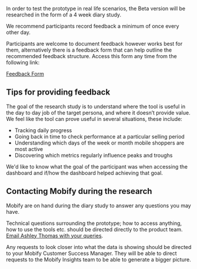 In order to test the prototype in real life scenarios, the Beta version will be researched in the form of a 4 week diary study.

We recommend participants record feedback a minimum of once every other day.

Participants are welcome to document feedback however works best for them, alternatively there is a feedback form that can help outline the recommended feedback structure. Access this form any time from the following link:

[Feedback Form](https://goo.gl/forms/t1326u0wmVbo2fJg2)

## Tips for providing feedback

The goal of the research study is to understand where the tool is useful in the day to day job of the target persona, and where it doesn’t provide value. We feel like the tool can prove useful in several situations, these include:

- Tracking daily progress
- Going back in time to check performance at a particular selling period
- Understanding which days of the week or month mobile shoppers are most active
- Discovering which metrics regularly influence peaks and troughs

We'd like to know what the goal of the participant was when accessing the dashboard and if/how the dashboard helped achieving that goal.

## Contacting Mobify during the research

Mobify are on hand during the diary study to answer any questions you may have.

Technical questions surrounding the prototype; how to access anything, how to use the tools etc. should be directed directly to the product team. [Email Ashley Thomas with your queries](mailto:athomas@mobify.com).

Any requests to look closer into what the data is showing should be directed to your Mobify Customer Success Manager. They will be able to direct requests to the Mobify Insights team to be able to generate a bigger picture.
